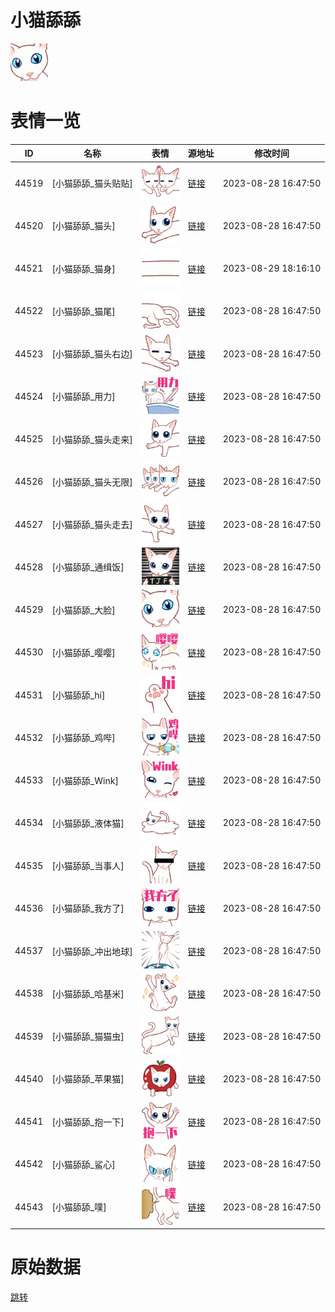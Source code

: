 # 小猫舔舔

<img src="./cover.png" height="60" alt="cover" />

# 表情一览

|ID|名称|表情|源地址|修改时间|
|----|----|----|----|----|
|44519|[小猫舔舔_猫头贴贴]|<img src="./pic/044519_%5B小猫舔舔_猫头贴贴%5D.png" height="60" alt="猫头贴贴"/>|[链接](https://i0.hdslb.com/bfs/garb/5452cacfb807ab192fc4267c9b8f45bbf2bc88eb.png)|2023-08-28 16:47:50|
|44520|[小猫舔舔_猫头]|<img src="./pic/044520_%5B小猫舔舔_猫头%5D.png" height="60" alt="猫头"/>|[链接](https://i0.hdslb.com/bfs/garb/581bdc4ab597378e1cdb5e4db0d01c3254b6bdd1.png)|2023-08-28 16:47:50|
|44521|[小猫舔舔_猫身]|<img src="./pic/044521_%5B小猫舔舔_猫身%5D.png" height="60" alt="猫身"/>|[链接](https://i0.hdslb.com/bfs/garb/35e6f5e610cb7f996078b9c9294c9a71115d0502.png)|2023-08-29 18:16:10|
|44522|[小猫舔舔_猫尾]|<img src="./pic/044522_%5B小猫舔舔_猫尾%5D.png" height="60" alt="猫尾"/>|[链接](https://i0.hdslb.com/bfs/garb/7853edef8d8df4d9c23c37e8bc65cc0930b49f95.png)|2023-08-28 16:47:50|
|44523|[小猫舔舔_猫头右边]|<img src="./pic/044523_%5B小猫舔舔_猫头右边%5D.png" height="60" alt="猫头右边"/>|[链接](https://i0.hdslb.com/bfs/garb/76ef7d3f1c54d3d8e9db493faecf1f72a462f436.png)|2023-08-28 16:47:50|
|44524|[小猫舔舔_用力]|<img src="./pic/044524_%5B小猫舔舔_用力%5D.png" height="60" alt="用力"/>|[链接](https://i0.hdslb.com/bfs/garb/c1ad3bd1d2b8a08ea4d6c0cf25a463c1662c885b.png)|2023-08-28 16:47:50|
|44525|[小猫舔舔_猫头走来]|<img src="./pic/044525_%5B小猫舔舔_猫头走来%5D.png" height="60" alt="猫头走来"/>|[链接](https://i0.hdslb.com/bfs/garb/b0c7dcc00f08b498f499e8a33813c53a22f4f663.png)|2023-08-28 16:47:50|
|44526|[小猫舔舔_猫头无限]|<img src="./pic/044526_%5B小猫舔舔_猫头无限%5D.png" height="60" alt="猫头无限"/>|[链接](https://i0.hdslb.com/bfs/garb/b9e5294edee34f966c84e107902ea0222d3a224a.png)|2023-08-28 16:47:50|
|44527|[小猫舔舔_猫头走去]|<img src="./pic/044527_%5B小猫舔舔_猫头走去%5D.png" height="60" alt="猫头走去"/>|[链接](https://i0.hdslb.com/bfs/garb/b13acfbc80f93c3297b003d2679e3eda7b71e90b.png)|2023-08-28 16:47:50|
|44528|[小猫舔舔_通缉饭]|<img src="./pic/044528_%5B小猫舔舔_通缉饭%5D.png" height="60" alt="通缉饭"/>|[链接](https://i0.hdslb.com/bfs/garb/f085d80c7151e518f2a7a5861333d9e7cc9f450b.png)|2023-08-28 16:47:50|
|44529|[小猫舔舔_大脸]|<img src="./pic/044529_%5B小猫舔舔_大脸%5D.png" height="60" alt="大脸"/>|[链接](https://i0.hdslb.com/bfs/garb/de8ebc669ab68cff3cfef4d8f3b3189638248b40.png)|2023-08-28 16:47:50|
|44530|[小猫舔舔_嘤嘤]|<img src="./pic/044530_%5B小猫舔舔_嘤嘤%5D.png" height="60" alt="嘤嘤"/>|[链接](https://i0.hdslb.com/bfs/garb/5ff5e19054f967196ffe32cfd07794beaa48a9ce.png)|2023-08-28 16:47:50|
|44531|[小猫舔舔_hi]|<img src="./pic/044531_%5B小猫舔舔_hi%5D.png" height="60" alt="hi"/>|[链接](https://i0.hdslb.com/bfs/garb/3919e99da472f7530763d137f3583de8d5d2a00a.png)|2023-08-28 16:47:50|
|44532|[小猫舔舔_鸡哔]|<img src="./pic/044532_%5B小猫舔舔_鸡哔%5D.png" height="60" alt="鸡哔"/>|[链接](https://i0.hdslb.com/bfs/garb/49e9a587768b55d1999327f5274b048da8c4aa93.png)|2023-08-28 16:47:50|
|44533|[小猫舔舔_Wink]|<img src="./pic/044533_%5B小猫舔舔_Wink%5D.png" height="60" alt="Wink"/>|[链接](https://i0.hdslb.com/bfs/garb/bdb71cf97a17a8218a9db7113d7f102919299d4c.png)|2023-08-28 16:47:50|
|44534|[小猫舔舔_液体猫]|<img src="./pic/044534_%5B小猫舔舔_液体猫%5D.png" height="60" alt="液体猫"/>|[链接](https://i0.hdslb.com/bfs/garb/71f3f6e380fb7cff655671c8841348b22f547783.png)|2023-08-28 16:47:50|
|44535|[小猫舔舔_当事人]|<img src="./pic/044535_%5B小猫舔舔_当事人%5D.png" height="60" alt="当事人"/>|[链接](https://i0.hdslb.com/bfs/garb/c60183387b11bd28b24d59932b88d5f3beecf82b.png)|2023-08-28 16:47:50|
|44536|[小猫舔舔_我方了]|<img src="./pic/044536_%5B小猫舔舔_我方了%5D.png" height="60" alt="我方了"/>|[链接](https://i0.hdslb.com/bfs/garb/f9b6c54b3fd48bb3082f4fbd8cf9f45d25c2b444.png)|2023-08-28 16:47:50|
|44537|[小猫舔舔_冲出地球]|<img src="./pic/044537_%5B小猫舔舔_冲出地球%5D.png" height="60" alt="冲出地球"/>|[链接](https://i0.hdslb.com/bfs/garb/f718873bb38dca5fb202faa3f69f39d8c3111d01.png)|2023-08-28 16:47:50|
|44538|[小猫舔舔_哈基米]|<img src="./pic/044538_%5B小猫舔舔_哈基米%5D.png" height="60" alt="哈基米"/>|[链接](https://i0.hdslb.com/bfs/garb/f63c4071f3e11ff4e60d8d8609b75c377e33921d.png)|2023-08-28 16:47:50|
|44539|[小猫舔舔_猫猫虫]|<img src="./pic/044539_%5B小猫舔舔_猫猫虫%5D.png" height="60" alt="猫猫虫"/>|[链接](https://i0.hdslb.com/bfs/garb/9fdbedc22edbbd5f44b499ecd0b21bc72ef752f7.png)|2023-08-28 16:47:50|
|44540|[小猫舔舔_苹果猫]|<img src="./pic/044540_%5B小猫舔舔_苹果猫%5D.png" height="60" alt="苹果猫"/>|[链接](https://i0.hdslb.com/bfs/garb/bddf1f7421744ec5e00a388645eee63904302654.png)|2023-08-28 16:47:50|
|44541|[小猫舔舔_抱一下]|<img src="./pic/044541_%5B小猫舔舔_抱一下%5D.png" height="60" alt="抱一下"/>|[链接](https://i0.hdslb.com/bfs/garb/ef7afd329704084fc736cca1595c2c40b39226cc.png)|2023-08-28 16:47:50|
|44542|[小猫舔舔_鲨心]|<img src="./pic/044542_%5B小猫舔舔_鲨心%5D.png" height="60" alt="鲨心"/>|[链接](https://i0.hdslb.com/bfs/garb/2ee2b43eb513fae8763214f672e424cc3b351691.png)|2023-08-28 16:47:50|
|44543|[小猫舔舔_噗]|<img src="./pic/044543_%5B小猫舔舔_噗%5D.png" height="60" alt="噗"/>|[链接](https://i0.hdslb.com/bfs/garb/f2e23bd1e80ead8539ff5e1a485941c6afc898d4.png)|2023-08-28 16:47:50|

# 原始数据

[跳转](./raw.json)

